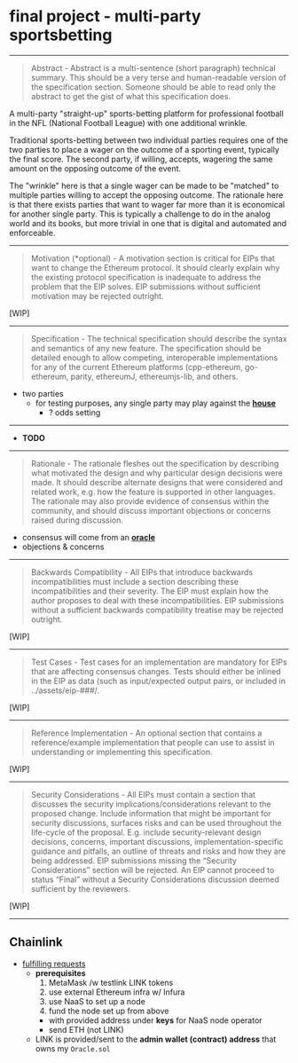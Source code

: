 # final project - multi-party sportsbetting

---

> Abstract - Abstract is a multi-sentence (short paragraph) technical summary. This should be a very terse and human-readable version of the specification section. Someone should be able to read only the abstract to get the gist of what this specification does.

A multi-party "straight-up" sports-betting platform for professional football in the NFL (National Football League) with one additional wrinkle.

Traditional sports-betting between two individual parties requires one of the two parties to place a wager on the outcome of a sporting event, typically the final score. The second party, if willing, accepts, wagering the same amount on the opposing outcome of the event.

The "wrinkle" here is that a single wager can be made to be "matched" to multiple parties willing to accept the opposing outcome. The rationale here is that there exists parties that want to wager far more than it is economical for another single party. This is typically a challenge to do in the analog world and its books, but more trivial in one that is digital and automated and enforceable.

---

> Motivation (*optional) - A motivation section is critical for EIPs that want to change the Ethereum protocol. It should clearly explain why the existing protocol specification is inadequate to address the problem that the EIP solves. EIP submissions without sufficient motivation may be rejected outright.

[WIP]

---

> Specification - The technical specification should describe the syntax and semantics of any new feature. The specification should be detailed enough to allow competing, interoperable implementations for any of the current Ethereum platforms (cpp-ethereum, go-ethereum, parity, ethereumJ, ethereumjs-lib, and others.

- two parties
  - for testing purposes, any single party may play against the [**house**]()
    - ? odds setting

---

- **TODO** <insert flow diagram here>

---

> Rationale - The rationale fleshes out the specification by describing what motivated the design and why particular design decisions were made. It should describe alternate designs that were considered and related work, e.g. how the feature is supported in other languages. The rationale may also provide evidence of consensus within the community, and should discuss important objections or concerns raised during discussion.

- consensus will come from an [**oracle**]()
- objections & concerns

---

> Backwards Compatibility - All EIPs that introduce backwards incompatibilities must include a section describing these incompatibilities and their severity. The EIP must explain how the author proposes to deal with these incompatibilities. EIP submissions without a sufficient backwards compatibility treatise may be rejected outright.

[WIP]

---

> Test Cases - Test cases for an implementation are mandatory for EIPs that are affecting consensus changes. Tests should either be inlined in the EIP as data (such as input/expected output pairs, or included in ../assets/eip-###/<filename>.

[WIP]

---

> Reference Implementation - An optional section that contains a reference/example implementation that people can use to assist in understanding or implementing this specification.

[WIP]

---

> Security Considerations - All EIPs must contain a section that discusses the security implications/considerations relevant to the proposed change. Include information that might be important for security discussions, surfaces risks and can be used throughout the life-cycle of the proposal. E.g. include security-relevant design decisions, concerns, important discussions, implementation-specific guidance and pitfalls, an outline of threats and risks and how they are being addressed. EIP submissions missing the “Security Considerations” section will be rejected. An EIP cannot proceed to status “Final” without a Security Considerations discussion deemed sufficient by the reviewers.


[WIP]

---

## Chainlink

- [fulfilling requests](https://docs.chain.link/docs/fulfilling-requests/)
  - **prerequisites**
    1. MetaMask /w testlink LINK tokens
    2. use external Ethereum infra w/ Infura
    3. use NaaS to set up a node
    4. fund the node set up from above
      - with provided address under **keys** for NaaS node operator
      - send ETH (not LINK)
  - LINK is provided/sent to the **admin wallet (contract) address** that owns my `Oracle.sol`
